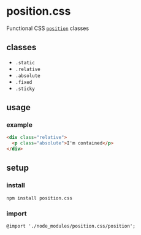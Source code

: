 # position.css
Functional CSS [`position`](https://developer.mozilla.org/en-US/docs/Web/CSS/position) classes

## classes

- `.static`
- `.relative`
- `.absolute`
- `.fixed`
- `.sticky`

## usage

### example

```html
<div class="relative">
  <p class="absolute">I'm contained</p>
</div>
```

## setup

### install

```
npm install position.css
```

### import

```
@import './node_modules/position.css/position';
```
